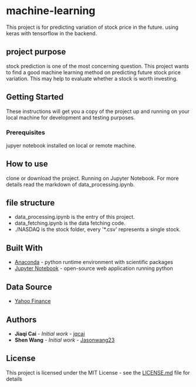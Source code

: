 # machine-learning
This project is for predicting variation of stock price in the future. using keras with tensorflow in the backend. 

## project purpose

stock prediction is one of the most concerning question. This project wants to find a good machine learning method on predicting future stock price variation. This may help to evaluate whether a stock is worth investing.

## Getting Started

These instructions will get you a copy of the project up and running on your local machine for development and testing purposes.

### Prerequisites

jupyer notebook installed on local or remote machine.

## How to use

clone or download the project. Running on Jupyter Notebook. For more details read the markdown of data_processing.ipynb.

## file structure

* data_processing.ipynb is the entry of this project.
* data_fetching.ipynb is the data fetching code.
* ./NASDAQ is the stock folder, every '*.csv' represents a single stock.

## Built With

* [Anaconda](https://www.anaconda.com/) - python runtime environment with scientific packages
* [Jupyter Notebook](https://jupyter-notebook.readthedocs.io/) - open-source web application running python  

## Data Source

* [Yahoo Finance](https://finance.yahoo.com/)

## Authors

* **Jiaqi Cai** - *Initial work* - [jqcai](https://github.com/jqcai)
* **Shen Wang** - *Initial work* - [Jasonwang23](https://github.com/Jasonwang23)

## License

This project is licensed under the MIT License - see the [LICENSE.md](LICENSE.md) file for details
